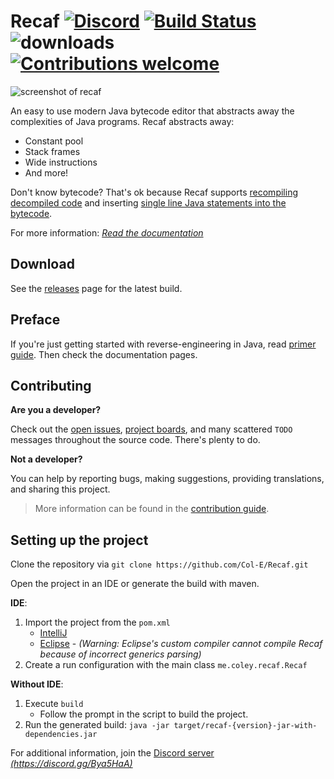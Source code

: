 # Recaf [![Discord](https://img.shields.io/discord/443258489146572810.svg?label=&logo=discord&logoColor=ffffff&color=7389D8&labelColor=6A7EC2)](https://discord.gg/Bya5HaA) [![Build Status](https://cloud.drone.io/api/badges/Col-E/Recaf/status.svg)](https://cloud.drone.io/Col-E/Recaf) ![downloads](https://img.shields.io/github/downloads/Col-E/Recaf/total.svg) [![Contributions welcome](https://img.shields.io/badge/contributions-welcome-brightgreen.svg?style=flat)](CONTRIBUTING.md)

![screenshot of recaf](docs/screenshots/main-anim.gif)

An easy to use modern Java bytecode editor that abstracts away the complexities of Java programs.
Recaf abstracts away:

* Constant pool
* Stack frames
* Wide instructions
* And more!

Don't know bytecode? That's ok because Recaf supports [recompiling decompiled code](https://col-e.github.io/Recaf-documentation/use-edit-via-decompile.html) and inserting [single line Java statements into the bytecode](https://col-e.github.io/Recaf-documentation/use-assembler.html).

For more information: _[Read the documentation](https://col-e.github.io/Recaf-documentation/)_

## Download

See the [releases](https://github.com/Col-E/Recaf/releases) page for the latest build.

## Preface

If you're just getting started with reverse-engineering in Java, read [primer guide](PRIMER.md). Then check the documentation pages.

## Contributing 

**Are you a developer?**

Check out the [open issues](https://github.com/Col-E/Recaf/issues), [project boards](https://github.com/Col-E/Recaf/projects), and many scattered `TODO` messages throughout the source code. There's plenty to do.

**Not a developer?** 

You can help by reporting bugs, making suggestions, providing translations, and sharing this project.

> More information can be found in the [contribution guide](CONTRIBUTING.md).

## Setting up the project

Clone the repository via `git clone https://github.com/Col-E/Recaf.git`

Open the project in an IDE or generate the build with maven.

**IDE**:
  1. Import the project from the `pom.xml`
      * [IntelliJ](https://www.jetbrains.com/help/idea/maven-support.html#maven_import_project_start)
      * [Eclipse](https://stackoverflow.com/a/36242422) - _(Warning: Eclipse's custom compiler cannot compile Recaf because of incorrect generics parsing)_
  2. Create a run configuration with the main class `me.coley.recaf.Recaf`
  
**Without IDE**:
  1. Execute `build`
      * Follow the prompt in the script to build the project.
  2. Run the generated build: `java -jar target/recaf-{version}-jar-with-dependencies.jar`

For additional information, join the [Discord server _(https://discord.gg/Bya5HaA)_](https://discord.gg/Bya5HaA)
